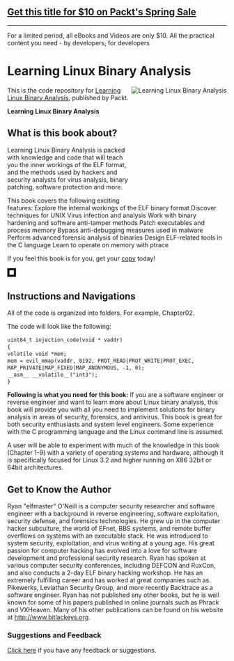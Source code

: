 ## [Get this title for $10 on Packt's Spring Sale](https://www.packt.com/B01746?utm_source=github&utm_medium=packt-github-repo&utm_campaign=spring_10_dollar_2022)
-----
For a limited period, all eBooks and Videos are only $10. All the practical content you need \- by developers, for developers

# Learning Linux Binary Analysis

<a href="https://www.packtpub.com/networking-and-servers/learning-linux-binary-analysis?utm_source=github&utm_medium=repository&utm_campaign=9781782167105 "><img src="https://dz13w8afd47il.cloudfront.net/sites/default/files/imagecache/ppv4_main_book_cover/7105OS.jpg" alt="Learning Linux Binary Analysis" height="256px" align="right"></a>

This is the code repository for [Learning Linux Binary Analysis](https://www.packtpub.com/networking-and-servers/learning-linux-binary-analysis?utm_source=github&utm_medium=repository&utm_campaign=9781782167105 ), published by Packt.

**Learning Linux Binary Analysis**

## What is this book about?
Learning Linux Binary Analysis is packed with knowledge and code that will teach you the inner workings of the ELF format, and the methods used by hackers and security analysts for virus analysis, binary patching, software protection and more.

This book covers the following exciting features:
Explore the internal workings of the ELF binary format 
Discover techniques for UNIX Virus infection and analysis 
Work with binary hardening and software anti-tamper methods 
Patch executables and process memory 
Bypass anti-debugging measures used in malware 
Perform advanced forensic analysis of binaries 
Design ELF-related tools in the C language 
Learn to operate on memory with ptrace 

If you feel this book is for you, get your [copy](https://www.amazon.com/dp/1782167102) today!

<a href="https://www.packtpub.com/?utm_source=github&utm_medium=banner&utm_campaign=GitHubBanner"><img src="https://raw.githubusercontent.com/PacktPublishing/GitHub/master/GitHub.png" 
alt="https://www.packtpub.com/" border="5" /></a>

## Instructions and Navigations
All of the code is organized into folders. For example, Chapter02.

The code will look like the following:
```
uint64_t injection_code(void * vaddr)
{
volatile void *mem;
mem = evil_mmap(vaddr, 8192, PROT_READ|PROT_WRITE|PROT_EXEC, MAP_PRIVATE|MAP_FIXED|MAP_ANONYMOUS, -1, 0);
__asm__ __volatile__("int3");
}
```

**Following is what you need for this book:**
If you are a software engineer or reverse engineer and want to learn more about Linux binary analysis, this book will provide you with all you need to implement solutions for binary analysis in areas of security, forensics, and antivirus. This book is great for both security enthusiasts and system level engineers. Some experience with the C programming language and the Linux command line is assumed.

A user will be able to experiment with much of the knowledge in this book (Chapter 1-9) with a variety of operating systems and hardware, although it is specifically focused for Linux 3.2 and higher running on X86 32bit or 64bit architectures.

## Get to Know the Author
Ryan "elfmaster" O'Neill is a computer security researcher and software 
engineer with a background in reverse engineering, software exploitation, security defense, and forensics technologies. He grew up in the computer hacker subculture, the world of EFnet, BBS systems, and remote buffer overflows on systems with an executable stack. He was introduced to system security, exploitation, and virus writing at a young age. His great passion for computer hacking has evolved into a love for software development and professional security research. Ryan has spoken at various computer security conferences, including DEFCON and RuxCon, and also conducts a 2-day ELF binary hacking workshop.
He has an extremely fulfilling career and has worked at great companies such as Pikewerks, Leviathan Security Group, and more recently Backtrace as a software engineer.
Ryan has not published any other books, but he is well known for some of his 
papers published in online journals such as Phrack and VXHeaven. Many of his 
other publications can be found on his website at http://www.bitlackeys.org.

### Suggestions and Feedback
[Click here](https://docs.google.com/forms/d/e/1FAIpQLSdy7dATC6QmEL81FIUuymZ0Wy9vH1jHkvpY57OiMeKGqib_Ow/viewform) if you have any feedback or suggestions.


